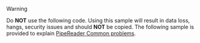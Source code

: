 > [!WARNING]
> Do **NOT** use the following code. Using this sample will result in data loss, hangs, security issues and should **NOT** be copied. The following sample is provided to explain [PipeReader Common problems](#gotchas).
